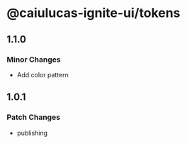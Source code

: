 # @caiulucas-ignite-ui/tokens

## 1.1.0

### Minor Changes

- Add color pattern

## 1.0.1

### Patch Changes

- publishing
